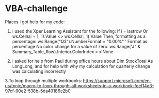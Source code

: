 # VBA-challenge
Places I got help for my code:
1.  I used the Xper Learning Assistant for the following:
   If i = lastrow Or ws.Cells(i + 1, 1).Value <> ws.Cells(i, 1).Value Then,
   formatting as a percentage:  ws.Range("Q3").NumberFormat = "0.00%" ' Format as percentage
   No color change for a value of zero: ws.Range("J" & Summary_Table_Row).Interior.ColorIndex = xlNone

2. I asked for help from Paul during office hours about Dim StockTotal As LongLong, and for help with why my calculation for quarterly change was calculating incorrectly

3.To loop through multiple workbooks:
https://support.microsoft.com/en-us/topic/macro-to-loop-through-all-worksheets-in-a-workbook-feef14e3-97cf-00e2-538b-5da40186e2b0
